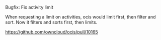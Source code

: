 Bugfix: Fix activity limit

When requesting a limit on activities, ocis would limit first, then filter and sort. Now it filters and sorts first, then limits.

https://github.com/owncloud/ocis/pull/10165

